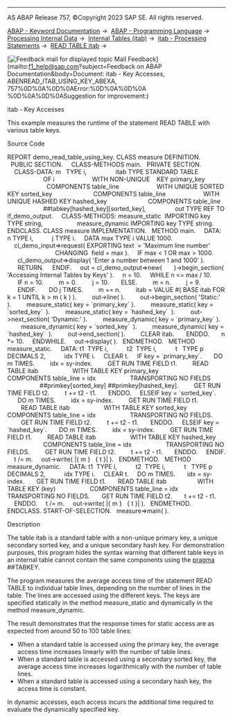   

* * *

AS ABAP Release 757, ©Copyright 2023 SAP SE. All rights reserved.

[ABAP - Keyword Documentation](https://help.sap.com/doc/abapdocu_757_index_htm/7.57/en-US/abenabap.htm) →  [ABAP - Programming Language](https://help.sap.com/doc/abapdocu_757_index_htm/7.57/en-US/abenabap_reference.htm) →  [Processing Internal Data](https://help.sap.com/doc/abapdocu_757_index_htm/7.57/en-US/abenabap_data_working.htm) →  [Internal Tables (itab)](https://help.sap.com/doc/abapdocu_757_index_htm/7.57/en-US/abenitab.htm) →  [itab - Processing Statements](https://help.sap.com/doc/abapdocu_757_index_htm/7.57/en-US/abentable_processing_statements.htm) →  [READ TABLE itab](https://help.sap.com/doc/abapdocu_757_index_htm/7.57/en-US/abapread_table.htm) → 

 [![](Mail.gif?object=Mail.gif&sap-language=EN "Feedback mail for displayed topic") Mail Feedback](mailto:f1_help@sap.com?subject=Feedback on ABAP Documentation&body=Document: itab - Key Accesses, ABENREAD_ITAB_USING_KEY_ABEXA, 757%0D%0A%0D%0AError:%0D%0A%0D%0A
%0D%0A%0D%0ASuggestion for improvement:)

itab - Key Accesses

This example measures the runtime of the statement READ TABLE with various table keys.

Source Code   

REPORT demo\_read\_table\_using\_key.
CLASS measure DEFINITION.
  PUBLIC SECTION.
    CLASS-METHODS main.
  PRIVATE SECTION.
    CLASS-DATA: m   TYPE i,
                itab TYPE STANDARD TABLE
                     OF i
                     WITH NON-UNIQUE    KEY primary\_key
                       COMPONENTS table\_line
                     WITH UNIQUE SORTED KEY sorted\_key
                       COMPONENTS table\_line
                     WITH UNIQUE HASHED KEY hashed\_key
                       COMPONENTS table\_line
                     ##tabkey\[hashed\_key\]\[sorted\_key\],
                out TYPE REF TO if\_demo\_output.
    CLASS-METHODS: measure\_static  IMPORTING key TYPE string,
                   measure\_dynamic IMPORTING key TYPE string.
ENDCLASS.
CLASS measure IMPLEMENTATION.
  METHOD main.
    DATA: n TYPE i,
          j TYPE i.
    DATA max TYPE i VALUE 1000.
    cl\_demo\_input=>request( EXPORTING text  = 'Maximum line number'
                            CHANGING  field = max ).
    IF max < 1 OR max > 1000.
      cl\_demo\_output=>display( 'Enter a number between 1 and 1000' ).
      RETURN.
    ENDIF.
    out = cl\_demo\_output=>new(
      )->begin\_section( 'Accessing Internal Tables by Keys' ).
    n = 10.
    WHILE n <= max / 10.
      IF n = 10.
        m = 0.
        j = 10.
      ELSE.
        m = n.
        j = 9.
      ENDIF.
      DO j TIMES.
        m += n.
        itab = VALUE #( BASE itab FOR k = 1 UNTIL k > m ( k ) ).
        out->line( ).
        out->begin\_section( 'Static:' ).
        measure\_static( key = \`primary\_key\` ).
        measure\_static( key = \`sorted\_key\`  ).
        measure\_static( key = \`hashed\_key\`  ).
        out->next\_section( 'Dynamic:' ).
        measure\_dynamic( key = \`primary\_key\` ).
        measure\_dynamic( key = \`sorted\_key\`  ).
        measure\_dynamic( key = \`hashed\_key\`  ).
        out->end\_section( ).
        CLEAR itab.
      ENDDO.
      n \*= 10.
    ENDWHILE.
    out->display( ).
  ENDMETHOD.
  METHOD measure\_static.
    DATA: t1  TYPE i,
          t2  TYPE i,
          t   TYPE p DECIMALS 2,
          idx TYPE i.
    CLEAR t.
    IF key = \`primary\_key\`.
      DO m TIMES.
        idx = sy-index.
        GET RUN TIME FIELD t1.
        READ TABLE itab
                   WITH TABLE KEY primary\_key
                     COMPONENTS table\_line = idx
                   TRANSPORTING NO FIELDS
                   ##primkey\[sorted\_key\] ##primkey\[hashed\_key\].
        GET RUN TIME FIELD t2.
        t += t2 - t1.
      ENDDO.
    ELSEIF key = \`sorted\_key\`.
      DO m TIMES.
        idx = sy-index.
        GET RUN TIME FIELD t1.
        READ TABLE itab
                   WITH TABLE KEY sorted\_key
                     COMPONENTS table\_line = idx
                   TRANSPORTING NO FIELDS.
        GET RUN TIME FIELD t2.
        t += t2 - t1.
      ENDDO.
    ELSEIF key = \`hashed\_key\`.
      DO m TIMES.
        idx = sy-index.
        GET RUN TIME FIELD t1.
        READ TABLE itab
                   WITH TABLE KEY hashed\_key
                     COMPONENTS table\_line = idx
                   TRANSPORTING NO FIELDS.
        GET RUN TIME FIELD t2.
        t += t2 - t1.
      ENDDO.
    ENDIF.
    t /= m.
    out->write( |{ m }   { t }| ).
  ENDMETHOD.
  METHOD measure\_dynamic.
    DATA: t1  TYPE i,
          t2  TYPE i,
          t   TYPE p DECIMALS 2,
          idx TYPE i.
    CLEAR t.
    DO m TIMES.
      idx = sy-index.
      GET RUN TIME FIELD t1.
      READ TABLE itab
                 WITH TABLE KEY (key)
                   COMPONENTS table\_line = idx
                 TRANSPORTING NO FIELDS.
      GET RUN TIME FIELD t2.
      t += t2 - t1.
    ENDDO.
    t /= m.
    out->write( |{ m }   { t }| ).
  ENDMETHOD.
ENDCLASS.
START-OF-SELECTION.
  measure=>main( ).

Description   

The table itab is a standard table with a non-unique primary key, a unique secondary sorted key, and a unique secondary hash key. For demonstration purposes, this program hides the syntax warning that different table keys in an internal table cannot contain the same components using the [pragma](https://help.sap.com/doc/abapdocu_757_index_htm/7.57/en-US/abenpragma_glosry.htm "Glossary Entry") ##TABKEY.

The program measures the average access time of the statement READ TABLE to individual table lines, depending on the number of lines in the table. The lines are accessed using the different keys. The keys are specified statically in the method measure\_static and dynamically in the method measure\_dynamic.

The result demonstrates that the response times for static access are as expected from around 50 to 100 table lines:

-   When a standard table is accessed using the primary key, the average access time increases linearly with the number of table lines.
-   When a standard table is accessed using a secondary sorted key, the average access time increases logarithmically with the number of table lines.
-   When a standard table is accessed using a secondary hash key, the access time is constant.

In dynamic accesses, each access incurs the additional time required to evaluate the dynamically specified key.